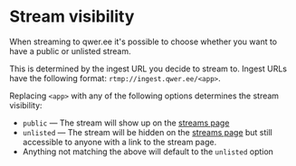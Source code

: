 # Stream visibility

When streaming to qwer.ee it's possible to choose whether you want to
have a public or unlisted stream.

This is determined by the ingest URL you decide to stream to. Ingest
URLs have the following format: `rtmp://ingest.qwer.ee/<app>`.

Replacing `<app>` with any of the following options determines the
stream visibility:

- `public` — The stream will show up on the [streams page](/streams)
- `unlisted` — The stream will be hidden on the [streams
  page](/streams) but still accessible to anyone with a link to the
  stream page.
- Anything not matching the above will default to the `unlisted`
  option
